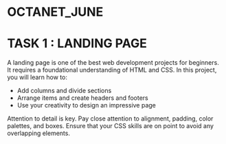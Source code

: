 # OCTANET_JUNE
# TASK 1 : LANDING PAGE 
A landing page is one of the best web development projects for beginners. It requires a foundational understanding of HTML and CSS. In this project, you will learn how to:

- Add columns and divide sections
- Arrange items and create headers and footers
- Use your creativity to design an impressive page

Attention to detail is key. Pay close attention to alignment, padding, color palettes, and boxes. Ensure that your CSS skills are on point to avoid any overlapping elements.
